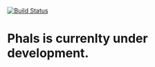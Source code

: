 [![Build Status](https://travis-ci.org/denzyldick/phals.svg?branch=master)](https://travis-ci.org/denzyldick/phals)
# Phals is currenlty under development. 

